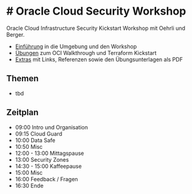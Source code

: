 <!-- markdownlint-disable MD033 -->
<!-- markdownlint-disable MD013 -->
# # Oracle Cloud Security Workshop

Oracle Cloud Infrastructure Security Kickstart Workshop mit
Oehrli und Berger.

- [Einführung](./doc/README.md) in die Umgebung und den Workshop
- [Übungen](./lab/README.md) zum OCI Walkthrough und Terraform Kickstart
- [Extras](./others/README.md) mit Links, Referenzen sowie den Übungsunterlagen als PDF
  
## Themen

- tbd

## Zeitplan

- 09:00 Intro und Organisation
- 09:15 Cloud Guard
- 10:00 Data Safe
- 10:50 Misc
- 12:00 - 13:00 Mittagspause
- 13:00 Security Zones
- 14:30 - 15:00 Kaffeepause
- 15:00 Misc
- 16:00 Feedback / Fragen
- 16:30 Ende
